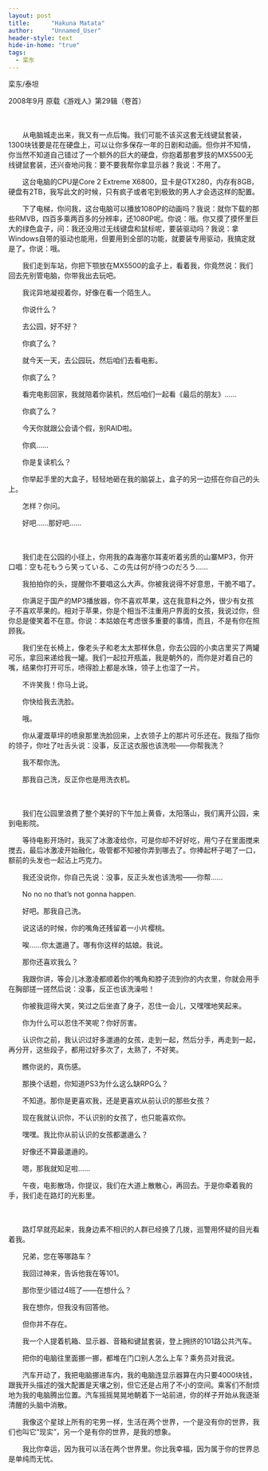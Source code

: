 ```yaml
---
layout: post
title: 		"Hakuna Matata"
author: 	"Unnamed_User"
header-style: text
hide-in-home: "true"
tags:
  - 栾东
---
```


栾东/泰坦

2008年9月 原载《游戏人》第29辑（卷首）

　　

　　从电脑城走出来，我又有一点后悔。我们可能不该买这套无线键鼠套装，1300块钱要是花在硬盘上，可以让你多保存一年的日剧和动画。但你并不知情，你当然不知道自己错过了一个额外的巨大的硬盘，你抱着那套罗技的MX5500无线键鼠套装，还兴奋地问我：要不要我帮你拿显示器？我说：不用了。

　　这台电脑的CPU是Core 2 Extreme X6800，显卡是GTX280，内存有8GB，硬盘有2TB，我写此文的时候，只有疯子或者宅到极致的男人才会选这样的配置。

　　下了电梯，你问我，这台电脑可以播放1080P的动画吗？我说：就你下载的那些RMVB，四百多乘两百多的分辨率，还1080P呢。你说：哦。你又摸了摸怀里巨大的绿色盒子，问：我还没用过无线键盘和鼠标呢，要装驱动吗？我说：拿Windows自带的驱动也能用，但要用到全部的功能，就要装专用驱动，我搞定就是了。你说：哦。

　　我们走到车站，你把下颚放在MX5500的盒子上，看着我，你竟然说：我们回去先别管电脑，你带我出去玩吧。

　　我诧异地凝视着你，好像在看一个陌生人。

　　你说什么？

　　去公园，好不好？

　　你疯了么？

　　就今天一天，去公园玩，然后咱们去看电影。

　　你疯了么？

　　看完电影回家，我就陪着你装机，然后咱们一起看《最后的朋友》……

　　你疯了么？

　　今天你就跟公会请个假，别RAID啦。

　　你疯……

　　你是复读机么？

　　你举起手里的大盒子，轻轻地砸在我的脑袋上，盒子的另一边搭在你自己的头上。

　　怎样？你问。

　　好吧……那好吧……

　　

　　我们走在公园的小径上，你用我的森海塞尔耳麦听着劣质的山寨MP3，你开口唱：空も花もうら笑っている、この先は何が待つのだろう……

　　我拍拍你的头，提醒你不要唱这么大声。你被我说得不好意思，干脆不唱了。

　　你满足于国产的MP3播放器，你不喜欢苹果，这在我意料之外，很少有女孩子不喜欢苹果的。相对于苹果，你是个相当不注重用户界面的女孩，我说过你，但你总是傻笑着不在意。你说：本姑娘在考虑很多重要的事情，而且，不是有你在照顾我。

　　我们坐在长椅上，像老头子和老太太那样休息，你去公园的小卖店里买了两罐可乐，拿回来递给我一罐。我们一起拉开瓶盖，我是朝外的，而你是对着自己的嘴，结果你打开可乐，喷得脸上都是水珠，领子上也湿了一片。

　　不许笑我！你马上说。

　　你快给我去洗脸。

　　哦。

　　你从灌溉草坪的喷泉那里洗脸回来，上衣领子上的那片可乐还在。我指了指你的领子，你吐了吐舌头说：没事，反正这衣服也该洗啦——你帮我洗？

　　我不帮你洗。

　　那我自己洗，反正你也是用洗衣机。

　　

　　我们在公园里浪费了整个美好的下午加上黄昏，太阳落山，我们离开公园，来到电影院。

　　等待电影开场时，我买了冰激凌给你，可是你却不好好吃，用勺子在里面搅来搅去，最后冰激凌开始融化，吸管都不知被你弄到哪去了。你捧起杯子喝了一口，额前的头发也一起沾上巧克力。

　　我还没说你，你自己先说：没事，反正头发也该洗啦——你帮……

　　No no no that’s not gonna happen.

　　好吧。那我自己洗。

　　说这话的时候，你的嘴角还残留着一小片樱桃。

　　唉……你太邋遢了。哪有你这样的姑娘。我说。

　　那你还喜欢我么？

　　我跟你讲，等会儿冰激凌都顺着你的嘴角和脖子流到你的内衣里，你就会用手在胸部搓一搓然后说：没事，反正也该洗澡啦！

　　你被我逗得大笑，笑过之后坐直了身子，忍住一会儿，又嘿嘿地笑起来。

　　你为什么可以忍住不笑呢？你好厉害。

　　认识你之前，我认识过好多邋遢的女孩，走到一起，然后分手，再走到一起，再分开，这些段子，都用过好多次了，太熟了，不好笑。

　　瞧你说的，真伤感。

　　那换个话题，你知道PS3为什么这么缺RPG么？

　　不知道。那你是更喜欢我，还是更喜欢从前认识的那些女孩？

　　现在我就认识你，不认识别的女孩了，也只能喜欢你。

　　嘿嘿。我比你从前认识的女孩都邋遢么？

　　好像还不算最邋遢的。

　　嗯，那我就知足啦……

　　午夜，电影散场，你提议，我们在大道上散散心，再回去。于是你牵着我的手，我们走在路灯的光影里。

　　

　　路灯早就亮起来，我身边素不相识的人群已经换了几拨，巡警用怀疑的目光看着我。

　　兄弟，您在等哪路车？

　　我回过神来，告诉他我在等101。

　　那你至少错过4班了——在想什么？

　　我在想你，但我没有回答他。

　　但你并不存在。

　　我一个人提着机箱、显示器、音箱和键鼠套装，登上拥挤的101路公共汽车。

　　把你的电脑往里面挪一挪，都堆在门口别人怎么上车？乘务员对我说。

　　汽车开动了，我把电脑挪进车内，我的电脑连显示器算在内只要4000块钱，跟我开头描述的强大配置是天壤之别，但它还是占用了不小的空间。乘客们不耐烦地为我的电脑腾出位置。汽车摇摇晃晃地朝着下一站前进，你的样子开始从我逐渐清醒的头脑中消散。

　　我像这个星球上所有的宅男一样，生活在两个世界，一个是没有你的世界，我们也叫它“现实”，另一个是有你的世界，是我的想象。

　　我比你幸运，因为我可以活在两个世界里。你比我幸福，因为属于你的世界总是单纯而无忧。

　　
